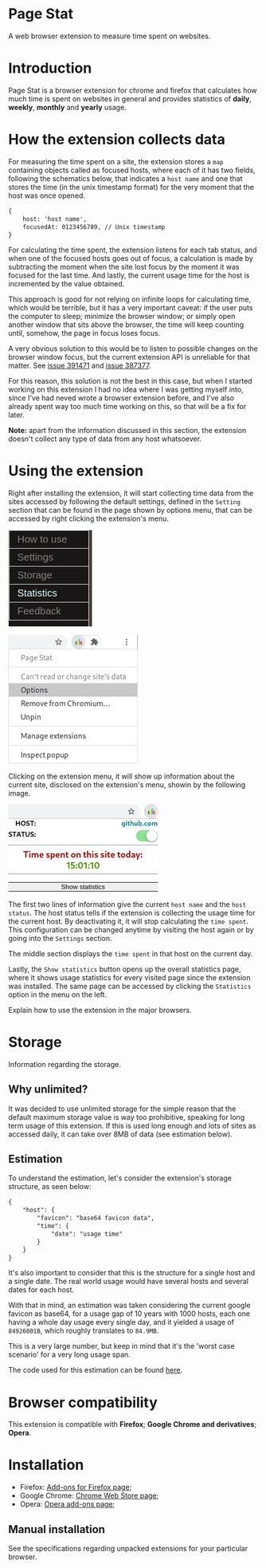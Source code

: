 # Page Stat
A web browser extension to measure time spent on websites.

# Introduction
Page Stat is a browser extension for chrome and firefox that calculates how
much time is spent on websites in general  and provides statistics
of **daily**, **weekly**, **monthly** and **yearly** usage.

# How the extension collects data
For measuring the time spent on a site, the extension stores a `map` containing objects called as focused hosts, where each of it has two fields, following the schematics below, that indicates a `host name` and one that stores the time (in the unix timestamp format) for the very moment that the host was once opened.

```
{
	host: 'host name',
	focusedAt: 0123456789, // Unix timestamp
}
```

For calculating the time spent, the extension listens for each tab status, and when one of the focused hosts goes out of focus, a calculation is made by subtracting the moment when the site lost focus by the moment it was focused for the last time. And lastly, the current usage time for the host is incremented by the value obtained.

This approach is good for not relying on infinite loops for calculating time, which would be terrible, but it has a very important caveat: if the user puts the computer to sleep; minimize the browser window; or simply open another window that sits above the browser, the time will keep counting until, somehow, the page in focus loses focus.

A very obvious solution to this would be to listen to possible changes on the browser window focus, but the current extension API is unreliable for that matter. See [issue 391471](https://bugs.chromium.org/p/chromium/issues/detail?id=391471) and [issue 387377](https://bugs.chromium.org/p/chromium/issues/detail?id=387377).

For this reason, this solution is not the best in this case, but when I started working on this extension I had no idea where I was getting myself into, since I've had neved wrote a browser extension before, and I've also already spent way too much time working on this, so that will be a fix for later.

**Note:** apart from the information discussed in this section, the extension doesn't collect any type of data from any host whatsoever.

# Using the extension
Right after installing the extension, it will start collecting time data from the sites accessed by following the default settings, defined in the `Setting` section that can be found in the page  shown by options menu, that can be accessed by right clicking the extension's menu.

![alt text][options-page]

![alt text][options-menu]

Clicking on the extension menu, it will show up information about the current site, disclosed on the extension's menu, showin by the following image.

![alt text][menu]

The first two lines of information give the current `host name` and the `host status`. The host status tells if the extension is collecting the usage time for the current host. By deactivating it, it will stop calculating the `time spent`. This configuration can be changed anytime by visiting the host again or by going into the `Settings` section.

The middle section displays the `time spent` in that host on the current day.

Lastly, the `Show statistics` button opens up the overall statistics page, where it shows usage statistics for every visited page since the extension was installed. The same page can be accessed by clicking the `Statistics` option in the menu on the left.

Explain how to use the extension in the major browsers.

[menu]: /images/menu.png "Extension's menu."
[options-page]: /images/options.png "Options page, showing side menu."
[options-menu]: /images/right-click-menu.png "Right click menu."

# Storage
Information regarding the storage.

## Why unlimited?
It was decided to use unlimited storage for the simple reason that the default maximum storage value is way too prohibitive, speaking for long term usage of this extension. If this is used long enough and lots of sites as accessed daily, it can take over 8MB of data (see estimation below).

## Estimation
To understand the estimation, let's consider the extension's storage structure, as seen below:

```
{
    "host": {
        "favicon": "base64 favicon data",
        "time": {
            "date": "usage time"
        }
    }
}
```

It's also important to consider that this is the structure for a single host and a single date. The real world usage would have several hosts and several dates for each host.

With that in mind, an estimation was taken considering the current google favicon as base64, for a usage gap of 10 years with 1000 hosts, each one having a whole day usage every single day, and it yielded a usage of `84926001B`, which roughly translates to `84.9MB`.

This is a very large number, but keep in mind that it's the 'worst case scenario' for a very long usage span.

The code used for this estimation can be found [here](https://gist.github.com/pvpscript/37c5999a1d32927f25630f2fc907ebb0).

# Browser compatibility
This extension is compatible with **Firefox**; **Google Chrome and derivatives**; **Opera**.

# Installation
* Firefox: [Add-ons for Firefox page]();
* Google Chrome: [Chrome Web Store page](); 
* Opera: [Opera add-ons page]();

## Manual installation
See the specifications regarding unpacked extensions for your particular browser.
